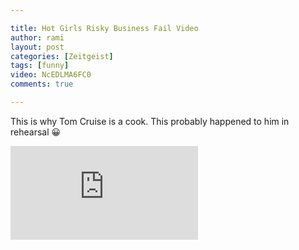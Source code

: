 ```yaml
---

title: Hot Girls Risky Business Fail Video
author: rami
layout: post
categories: [Zeitgeist]
tags: [funny]
video: NcEDLMA6FC0
comments: true

---
```


This is why Tom Cruise is a cook. This probably happened to him in rehearsal 😀

<div class="iframe-container">
  <iframe src="https://www.youtube-nocookie.com/embed/NcEDLMA6FC0" frameborder="0" allow="autoplay; encrypted-media" allowfullscreen></iframe>
</div>
